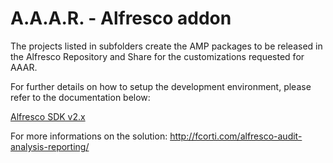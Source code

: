 A.A.A.R. - Alfresco addon
===

The projects listed in subfolders create the AMP packages to be released in the Alfresco Repository and Share for the customizations requested for AAAR.

For further details on how to setup the development environment, please refer to the documentation below:

[Alfresco SDK v2.x](Alfresco%20SDK%202.x%20development%20environment%20setup.md)

For more informations on the solution:
http://fcorti.com/alfresco-audit-analysis-reporting/
